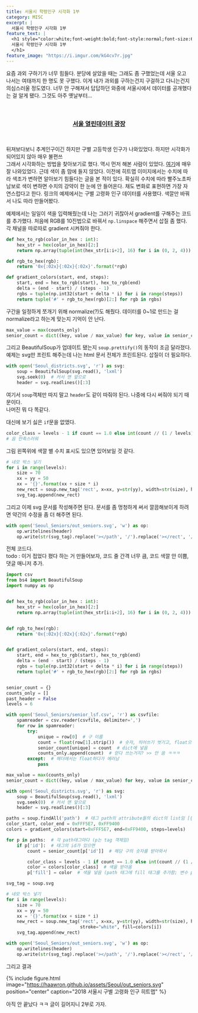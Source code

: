 ```yaml
---
title: 서울시 학령인구 시각화 1부
category: MISC
excerpt: |
  서울시 학령인구 시각화 1부
feature_text: |
  <h1 style="color:white;font-weight:bold;font-style:normal;font-size:66px">
  서울시 학령인구 시각화 1부
  </h1>
feature_image: "https://i.imgur.com/kG4cv7r.jpg"
---
```


요즘 과외 구하기가 너무 힘들다. 분당에 살았을 때는 그래도 좀 구했었는데 서울 오고 나서는 여태까지 한 명도
못 구했다. 이게 내가 과외를 구하는건지 구걸하고 다니는건지 의심스러울 정도였다. 너무 안 구해져서
답답하던 와중에 서울시에서 데이터를 공개했다는 걸 알게 됐다. 그것도 아주 옛날부터...  

<br>
<h3> <center><a href="http://data.seoul.go.kr/">
서울 열린데이터 광장</a>
</center> </h3><br>

뒤져보다보니 추계인구이긴 하지만 구별 고등학생 인구가 나와있었다. 하지만 시각화가 되어있지 않아 매우 불편쓰  
그래서 시각화하는 방법을 찾아보기로 했다. 역시 먼저 해본 사람이 있었다. [여기]에 매우 잘 나와있었다.
근데 색이 좀 맘에 들지 않았다. 이전에 히트맵 이미지에서는 수치에 따라 색조가 변하면 알아보기 힘들다는
글을 본 적이 있다. 확실히 수치에 따라 빨주노초파남보로 색이 변하면 수치의 강약이 한 눈에 안 들어온다.
채도 변화로 표현하면 가장 자연스럽다고 한다. 링크의 예제에서는 구별 고령화 인구 데이터를 사용했다.
색깔만 바꿔서 나도 따라 만들어봤다.

예제에서는 일일이 색을 입력해줬는데 나는 그러기 귀찮아서 gradient를 구해주는 코드를 추가했다.
처음에 RGB를 10진법으로 바꿔서 `np.linspace` 해주면서 삽질 좀 했다.
각 채널을 따로따로 gradient 시켜줘야 한다.

```python
def hex_to_rgb(color_in_hex : int):
    hex_str = hex(color_in_hex)[2:]
    return np.array(tuple(int(hex_str[i:i+2], 16) for i in (0, 2, 4))).astype(np.int32)

def rgb_to_hex(rgb):
    return '0x{:02x}{:02x}{:02x}'.format(*rgb)

def gradient_colors(start, end, steps):
    start, end = hex_to_rgb(start), hex_to_rgb(end)
    delta = (end - start) / (steps - 1)
    rgbs = tuple(np.int32(start + delta * i) for i in range(steps))
    return tuple('#' + rgb_to_hex(rgb)[2:] for rgb in rgbs)
```

구간을 일정하게 쪼개기 위해 normalize(?)도 해줬다.
데이터를 0~1로 만드는 걸 normalize라고 하는게 맞는지 기억이 안 난다.

```python
max_value = max(counts_only)
senior_count = dict((key, value / max_value) for key, value in senior_count.items())
```

그리고 BeautifulSoup가 업데이트 됐는지 `soup.prettify()`의 동작이 조금 달라졌다.
예제는 svg만 프린트 해주는데 나는 html 문서 전체가 프린트된다.
삽질이 더 필요하다.

```python
with open('Seoul_districts.svg', 'r') as svg:
    soup = BeautifulSoup(svg.read(), 'lxml')
    svg.seek(0)  # 커서 맨 앞으로
    header = svg.readlines()[:3]
```

여기서 `soup`객체만 따지 말고 `header`도 같이 따줘야 된다.
나중에 다시 써줘야 되기 때문이다.   
나머진 뭐 다 똑같다.  

대신에 보기 싫은 `if`문을 없앴다.

```python
color_class = levels - 1 if count == 1.0 else int(count // (1 / levels))
# 음 만족스러워
```

그림 왼쪽위에 색깔 별 수치 표시도 있으면 있어보일 것 같다.

```python
# 네모 박스 넣기
for i in range(levels):
    size = 70
    xx = yy = 50
    xx = '{}'.format(xx + size * i)
    new_rect = soup.new_tag('rect', x=xx, y=str(yy), width=str(size), height=str(size), stroke="white", fill=colors[i])
    svg_tag.append(new_rect)
```

그리고 이제 svg 문서를 작성해주면 된다.
문서를 좀 멍청하게 써서 깔끔해보이게 하려면 약간의 수정을 좀 더 해주면 된다.

```python
with open('Seoul_Seniors/out_seniors.svg', 'w') as op:
    op.writelines(header)
    op.write(str(svg_tag).replace('></path', '/').replace('></rect', '/'))  # 약간의 수정
```

전체 코드다.  
todo : 이거 접었다 폈다 하는 거 만들어보자, 코드 줄 간격 너무 큼, 코드 색깔 안 이쁨, 댓글 매니저 추가.

```python
import csv
from bs4 import BeautifulSoup
import numpy as np


def hex_to_rgb(color_in_hex : int):
    hex_str = hex(color_in_hex)[2:]
    return np.array(tuple(int(hex_str[i:i+2], 16) for i in (0, 2, 4))).astype(np.int32)


def rgb_to_hex(rgb):
    return '0x{:02x}{:02x}{:02x}'.format(*rgb)


def gradient_colors(start, end, steps):
    start, end = hex_to_rgb(start), hex_to_rgb(end)
    delta = (end - start) / (steps - 1)
    rgbs = tuple(np.int32(start + delta * i) for i in range(steps))
    return tuple('#' + rgb_to_hex(rgb)[2:] for rgb in rgbs)


senior_count = {}
counts_only = []
past_header = False
levels = 6

with open('Seoul_Seniors/senior_lsf.csv', 'r') as csvfile:
    spamreader = csv.reader(csvfile, delimiter=',')
    for row in spamreader:
        try:
            unique = row[0]  # 구 이름
            count = float(row[1].strip())  # 숫자, 띄어쓰기 벗기고, float으로 만듦
            senior_count[unique] = count  # dict에 넣음
            counts_only.append(count)  # 얻다 쓰는거지? >> 안 씀 ㅋㅋㅋ
        except:  # 헤더에서는 float하다가 에러남
            pass

max_value = max(counts_only)
senior_count = dict((key, value / max_value) for key, value in senior_count.items())  # normalize to 0 ~ 1

with open('Seoul_districts.svg', 'r') as svg:
    soup = BeautifulSoup(svg.read(), 'lxml')
    svg.seek(0)  # 커서 맨 앞으로
    header = svg.readlines()[:3]

paths = soup.findAll('path')  # 태그 path의 attribute들의 dict의 list임 [{id: ..., d: ...}, {id: ...}, ...]
color_start, color_end = 0xFFF5E7, 0xFF9400
colors = gradient_colors(start=0xFFF5E7, end=0xFF9400, steps=levels)

for p in paths:  # 각 path태그마다 (p는 tag 객체임)
    if p['id']:  # 태그의 id가 있으면
        count = senior_count[p['id']]  # 해당 구의 숫자를 받아와서

        color_class = levels - 1 if count == 1.0 else int(count // (1 / levels))
        color = colors[color_class]  # 색을 받아옴
        p['fill'] = color  # 색을 넣음 (path 태그에 fill 태그를 추가함; 변수 paths를 수정하면 변수 paths가 수정됨)

svg_tag = soup.svg

# 네모 박스 넣기
for i in range(levels):
    size = 70
    xx = yy = 50
    xx = '{}'.format(xx + size * i)
    new_rect = soup.new_tag('rect', x=xx, y=str(yy), width=str(size), height=str(size),
                            stroke="white", fill=colors[i])
    svg_tag.append(new_rect)

with open('Seoul_Seniors/out_seniors.svg', 'w') as op:
    op.writelines(header)
    op.write(str(svg_tag).replace('></path', '/').replace('></rect', '/'))
```

그리고 결과

{% include figure.html image="https://haawron.github.io/assets/Seoul/out_seniors.svg" position="center" caption="2018 서울시 구별 고령화 인구 히트맵" %}
<!-- ![Seoul Seniors]({{ "/assets/Seoul/out_seniors.svg" | absolute_url }}) -->
아직 안 끝났다 ㅋㅋ 글이 길어지니 2부로 가자.

[서울 열린데이터 광장]:http://data.seoul.go.kr/
[여기]:http://hellogohn.com/post_one48
